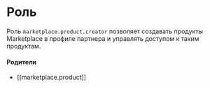 # Роль

Роль `marketplace.product.creator` позволяет создавать продукты Marketplace в профиле партнера и управлять доступом к таким продуктам.


#### Родители

- [[marketplace.product]]
